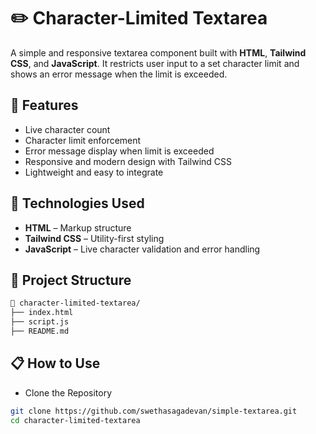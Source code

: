 # ✏️ Character-Limited Textarea

A simple and responsive textarea component built with **HTML**, **Tailwind CSS**, and **JavaScript**. It restricts user input to a set character limit and shows an error message when the limit is exceeded.

## 🚀 Features

- Live character count
- Character limit enforcement
- Error message display when limit is exceeded
- Responsive and modern design with Tailwind CSS
- Lightweight and easy to integrate


## 🔧 Technologies Used

- **HTML** – Markup structure
- **Tailwind CSS** – Utility-first styling
- **JavaScript** – Live character validation and error handling

## 📁 Project Structure

```bash
📁 character-limited-textarea/
├── index.html
├── script.js
├── README.md
```
## 📋 How to Use

- Clone the Repository
```bash
git clone https://github.com/swethasagadevan/simple-textarea.git
cd character-limited-textarea
```

